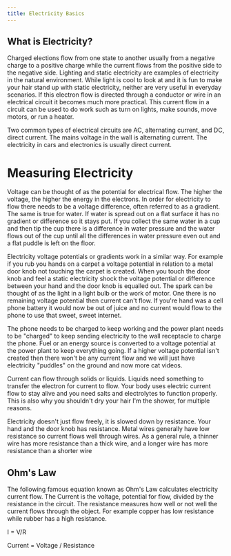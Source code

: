 ```yaml
---
title: Electricity Basics
---
```


## What is Electricity?

Charged elections flow from one state to another usually from a negative charge to a positive charge while the current flows from the positive side to the negative side. Lighting and static electricity are examples of electricity in the natural environment. While light is cool to look at and it is fun to make your hair stand up with static electricity, neither are very useful in everyday scenarios. If this electron flow is directed through a conductor or wire in an electrical circuit it becomes much more practical. This current flow in a circuit can be used to do work such as turn on lights, make sounds, move motors, or run a heater.

Two common types of electrical circuits are AC, alternating current, and DC, direct current. The mains voltage in the wall is alternating current. The electricity in cars and electronics is usually direct current.

# Measuring Electricity

Voltage can be thought of as the potential for electrical flow. The higher the voltage, the higher the energy in the electrons. In order for electricity to flow there needs to be a voltage difference, often referred to as a gradient. The same is true for water. If water is spread out on a flat surface it has no gradient or difference so it stays put. If you collect the same water in a cup and then tip the cup there is a difference in water pressure and the water flows out of the cup until all the differences in water pressure even out and a flat puddle is left on the floor.

Electricity voltage potentials or gradients work in a similar way. For example if you rub you hands on a carpet a voltage potential in relation to a metal door knob not touching the carpet is created. When you touch the door knob and feel a static electricity shock the voltage potential or difference between your hand and the door knob is equalled out. The spark can be thought of as the light in a light bulb or the work of motor. One there is no remaining voltage potential then current can't flow. If you're hand was a cell phone battery it would now be out of juice and no current would flow to the phone to use that sweet, sweet internet.

The phone needs to be charged to keep working and the power plant needs to be "charged" to keep sending electricity to the wall receptacle to charge the phone. Fuel or an energy source is converted to a voltage potential at the power plant to keep everything going. If a higher voltage potential isn't created then there won't be any current flow and we will just have electricity "puddles" on the ground and now more cat videos.

Current can flow through solids or liquids. Liquids need something to transfer the electron for current to flow. Your body uses electric current flow to stay alive and you need salts and electrolytes to function properly. This is also why you shouldn't dry your hair I'm the shower, for multiple reasons.

Electricity doesn't just flow freely, it is slowed down by resistance. Your hand and the door knob has resistance. Metal wires generally have low resistance so current flows well through wires. As a general rule, a thinner wire has more resistance than a thick wire, and a longer wire has more resistance than a shorter wire

## Ohm's Law

The following famous equation known as Ohm's Law calculates electricity current flow. The Current is the voltage, potential for flow, divided by the resistance in the circuit. The resistance measures how well or not well the current flows through the object. For example copper has low resistance while rubber has a high resistance.

I = V/R

Current = Voltage / Resistance
